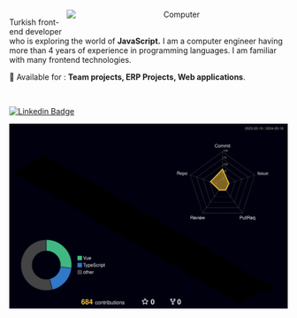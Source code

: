 <div align="Center">


<br>

<img src="https://i.hizliresim.com/skak0lv.png" min-width="400px" max-width="400px" width="400px" style="margin-bottom: 15px;" align="right" alt="Computer">

<p align="left"> 
Turkish front-end developer who is exploring the world of <strong>JavaScript.</strong>
I am a computer engineer having more than 4 years of experience in programming languages.
I am familiar with many frontend technologies.
</p>


<p align="left">
🔵 Available for :
<strong>Team projects, ERP Projects, Web applications</strong>.
</p>

&nbsp;&nbsp;
<div align="left">

[![Linkedin Badge](https://img.shields.io/badge/thisisnadirozsoy-%20linkedin-blue?style=for-the-badge&logo=linkedin)](https://www.linkedin.com/in/thisisnadirozsoy/)

</div>


![profile 3d contrib](profile-3d-contrib/profile-night-rainbow.svg)


